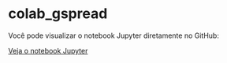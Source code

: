 # colab_gspread
Você pode visualizar o notebook Jupyter diretamente no GitHub:

[Veja o notebook Jupyter](https://github.com/yuri98s/colab_gspread/blob/main/colab_gspread.ipynb)
